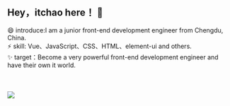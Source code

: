 <!--
**itchaox/itchaox** is a ✨ _special_ ✨ repository because its `README.md` (this file) appears on your GitHub profile.

Here are some ideas to get you started:

- 🔭 I’m currently working on ...
- 🌱 I’m currently learning ...
- 👯 I’m looking to collaborate on ...
- 🤔 I’m looking for help with ...
- 💬 Ask me about ...
- 📫 How to reach me: ...
- 😄 Pronouns: ...
- ⚡ Fun fact: ...
-->
## Hey，itchao here！ 👋

😄 introduce:I am a junior front-end development engineer from Chengdu, China.<br>
⚡ skill: Vue、JavaScript、CSS、HTML、element-ui and others.<br>
✨ target：Become a very powerful front-end development engineer and have their own it world.<br><br><br><br>
![](https://github-readme-stats.vercel.app/api?username=itchaox)
